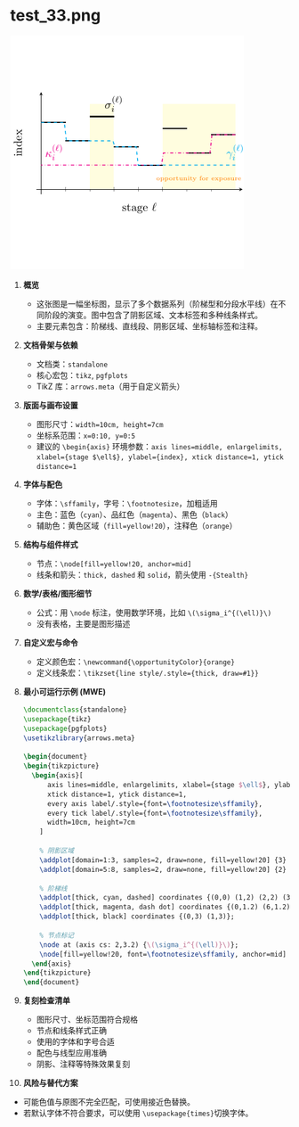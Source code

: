 # test_33.png

![test_33.png](../../../eval_dataset/images/test_33.png)

1. **概览**
   - 这张图是一幅坐标图，显示了多个数据系列（阶梯型和分段水平线）在不同阶段的演变。图中包含了阴影区域、文本标签和多种线条样式。
   - 主要元素包含：阶梯线、直线段、阴影区域、坐标轴标签和注释。

2. **文档骨架与依赖**
   - 文档类：`standalone`
   - 核心宏包：`tikz`, `pgfplots`
   - TikZ 库：`arrows.meta`（用于自定义箭头）

3. **版面与画布设置**
   - 图形尺寸：`width=10cm, height=7cm`
   - 坐标系范围：`x=0:10, y=0:5`
   - 建议的 `\begin{axis}` 环境参数：`axis lines=middle, enlargelimits, xlabel={stage $\ell$}, ylabel={index}, xtick distance=1, ytick distance=1`

4. **字体与配色**
   - 字体：`\sffamily`，字号：`\footnotesize`，加粗适用
   - 主色：蓝色（`cyan`）、品红色（`magenta`）、黑色（`black`）
   - 辅助色：黄色区域（`fill=yellow!20`），注释色（`orange`）

5. **结构与组件样式**
   - 节点：`\node[fill=yellow!20, anchor=mid]`
   - 线条和箭头：`thick, dashed` 和 `solid`，箭头使用 `-{Stealth}`

6. **数学/表格/图形细节**
   - 公式：用 `\node` 标注，使用数学环境，比如 `\(\sigma_i^{(\ell)}\)`
   - 没有表格，主要是图形描述

7. **自定义宏与命令**
   - 定义颜色宏：`\newcommand{\opportunityColor}{orange}`
   - 定义线条宏：`\tikzset{line style/.style={thick, draw=#1}}`

8. **最小可运行示例 (MWE)**
   ```latex
   \documentclass{standalone}
   \usepackage{tikz}
   \usepackage{pgfplots}
   \usetikzlibrary{arrows.meta}

   \begin{document}
   \begin{tikzpicture}
     \begin{axis}[
         axis lines=middle, enlargelimits, xlabel={stage $\ell$}, ylabel={index},
         xtick distance=1, ytick distance=1,
         every axis label/.style={font=\footnotesize\sffamily},
         every tick label/.style={font=\footnotesize\sffamily},
         width=10cm, height=7cm
       ]
       
       % 阴影区域
       \addplot[domain=1:3, samples=2, draw=none, fill=yellow!20] {3} \closedcycle;
       \addplot[domain=5:8, samples=2, draw=none, fill=yellow!20] {2} \closedcycle;
       
       % 阶梯线
       \addplot[thick, cyan, dashed] coordinates {(0,0) (1,2) (2,2) (3,1) (5,3) (6,1)};
       \addplot[thick, magenta, dash dot] coordinates {(0,1.2) (6,1.2)};
       \addplot[thick, black] coordinates {(0,3) (1,3)};
       
       % 节点标记
       \node at (axis cs: 2,3.2) {\(\sigma_i^{(\ell)}\)};
       \node[fill=yellow!20, font=\footnotesize\sffamily, anchor=mid] at (axis cs: 3.5,2.5) {opportunity for exposure};
     \end{axis}
   \end{tikzpicture}
   \end{document}
   ```

9. **复刻检查清单**
   - 图形尺寸、坐标范围符合规格
   - 节点和线条样式正确
   - 使用的字体和字号合适
   - 配色与线型应用准确
   - 阴影、注释等特殊效果复刻

10. **风险与替代方案**
   - 可能色值与原图不完全匹配，可使用接近色替换。
   - 若默认字体不符合要求，可以使用 `\usepackage{times}`切换字体。
